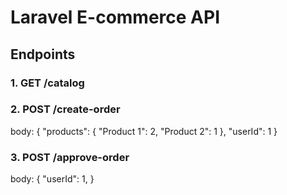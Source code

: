 # Laravel E-commerce API

## Endpoints

### 1.  GET /catalog

### 2.  POST /create-order
body:
{
    "products": {
        "Product 1": 2,
        "Product 2": 1
    },
    "userId": 1
}
### 3.  POST /approve-order
body:
{
    "userId": 1,
}